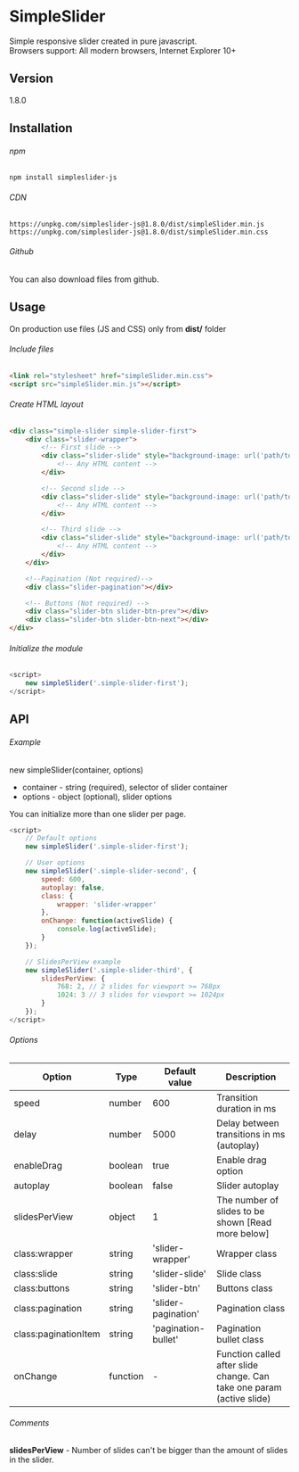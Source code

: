 # SimpleSlider
Simple responsive slider created in pure javascript.
<br> Browsers support: All modern browsers, Internet Explorer 10+

## Version
1.8.0

## Installation

###### npm
```
npm install simpleslider-js
```

###### CDN
```
https://unpkg.com/simpleslider-js@1.8.0/dist/simpleSlider.min.js
https://unpkg.com/simpleslider-js@1.8.0/dist/simpleSlider.min.css
```

###### Github
You can also download files from github.

## Usage
On production use files (JS and CSS) only from **dist/** folder

###### Include files
```html
<link rel="stylesheet" href="simpleSlider.min.css"> 
<script src="simpleSlider.min.js"></script>  
```

###### Create HTML layout
```html
<div class="simple-slider simple-slider-first">
    <div class="slider-wrapper">
        <!-- First slide -->
        <div class="slider-slide" style="background-image: url('path/to/image')">
            <!-- Any HTML content -->
        </div>

        <!-- Second slide -->
        <div class="slider-slide" style="background-image: url('path/to/image')">
            <!-- Any HTML content -->
        </div>

        <!-- Third slide -->
        <div class="slider-slide" style="background-image: url('path/to/image')">
            <!-- Any HTML content -->
        </div>
    </div>

    <!--Pagination (Not required)-->
    <div class="slider-pagination"></div>

    <!-- Buttons (Not required) -->
    <div class="slider-btn slider-btn-prev"></div>
    <div class="slider-btn slider-btn-next"></div> 
</div>
```

###### Initialize the module
```javascript
<script>
    new simpleSlider('.simple-slider-first');
</script>
```

## API

###### Example
new simpleSlider(container, options)

* container - string (required), selector of slider container
* options - object (optional), slider options

You can initialize more than one slider per page.

```javascript
<script>
    // Default options
    new simpleSlider('.simple-slider-first');  

    // User options
    new simpleSlider('.simple-slider-second', {
        speed: 600,
        autoplay: false,
        class: {
            wrapper: 'slider-wrapper'
        },
        onChange: function(activeSlide) {
            console.log(activeSlide);
        }
    });

    // SlidesPerView example
    new simpleSlider('.simple-slider-third', {
        slidesPerView: {
            768: 2, // 2 slides for viewport >= 768px
            1024: 3 // 3 slides for viewport >= 1024px
        }
    });
</script>
```

###### Options

| Option  | Type | Default value | Description |
| ----- | ----- | ----- | ----- |
| speed | number | 600 | Transition duration in ms |
| delay | number | 5000 | Delay between transitions in ms (autoplay) |
| enableDrag | boolean | true | Enable drag option | 
| autoplay | boolean | false | Slider autoplay |
| slidesPerView | object | 1 | The number of slides to be shown [Read more below] |
| class:wrapper | string | 'slider-wrapper' | Wrapper class |
| class:slide | string | 'slider-slide' | Slide class |
| class:buttons | string | 'slider-btn' | Buttons class |
| class:pagination | string | 'slider-pagination' | Pagination class |
| class:paginationItem | string | 'pagination-bullet' | Pagination bullet class |
| onChange | function | - | Function called after slide change. Can take one param <br> (active slide) |

###### Comments

**slidesPerView** - Number of slides can't be bigger than the amount of slides in the slider.